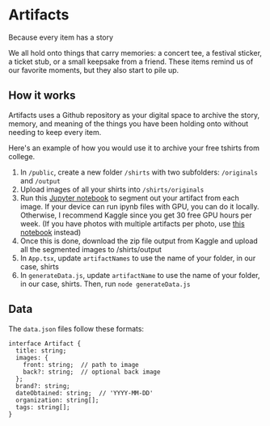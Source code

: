 # Artifacts
Because every item has a story

We all hold onto things that carry memories: a concert tee, a festival sticker, a ticket stub, or a small keepsake from a friend. These items remind us of our favorite moments, but they also start to pile up.

## How it works
Artifacts uses a Github repository as your digital space to archive the story, memory, and meaning of the things you have been holding onto without needing to keep every item.

Here's an example of how you would use it to archive your free tshirts from college.

1. In `/public`, create a new folder `/shirts` with two subfolders: `/originals` and `/output`
2. Upload images of all your shirts into `/shirts/originals`
3. Run this [Jupyter notebook](https://www.kaggle.com/code/eightants/artifacts-bulk-object-extraction-from-images) to segment out your artifact from each image. If your device can run ipynb files with GPU, you can do it locally. Otherwise, I recommend Kaggle since you get 30 free GPU hours per week. (If you have photos with multiple artifacts per photo, use [this notebook](https://www.kaggle.com/code/eightants/artifacts-multiple-bounding-boxes-in-one-image) instead)
4. Once this is done, download the zip file output from Kaggle and upload all the segmented images to /shirts/output
5. In `App.tsx`, update `artifactNames` to use the name of your folder, in our case, shirts
6. In `generateData.js`, update `artifactName` to use the name of your folder, in our case, shirts. Then, run `node generateData.js`

## Data

The `data.json` files follow these formats:

```
interface Artifact {
  title: string;
  images: {
    front: string;  // path to image
    back?: string;  // optional back image
  };
  brand?: string;
  dateObtained: string;  // 'YYYY-MM-DD'
  organization: string[];
  tags: string[];
}
```